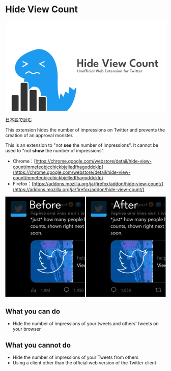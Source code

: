 # Hide View Count

![logo](image/logo.png)

[日本語で読む](README_ja.md)

This extension hides the number of impressions on Twitter and prevents the creation of an approval monster.

This is an extension to "not **see** the number of impressions". It cannot be used to "not **show** the number of impressions".

- Chrome：[https://chrome.google.com/webstore/detail/hide-view-count/mmefeobjcchickbjelledfhagoddcklp](https://chrome.google.com/webstore/detail/hide-view-count/mmefeobjcchickbjelledfhagoddcklp)
- Firefox：[https://addons.mozilla.org/ja/firefox/addon/hide-view-count/](https://addons.mozilla.org/ja/firefox/addon/hide-view-count/)

![screenshot](image/screenshot.png)

## What you can do

- Hide the number of impressions of your tweets and others' tweets on your browser

## What you cannot do

- Hide the number of impressions of your Tweets from others
- Using a client other than the official web version of the Twitter client
